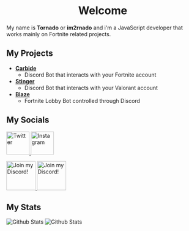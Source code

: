<div align="center">

# Welcome

</div>

My name is **Tornado** or **im2rnado** and i'm a JavaScript developer that works mainly on Fortnite related projects.

## My Projects
* **[Carbide](https://github.com/im2rnado/Carbide-Help)**
  * Discord Bot that interacts with your Fortnite account
* **[Stinger](https://github.com/im2rnado/Stinger-Help)**
  * Discord Bot that interacts with your Valorant account
* **[Blaze](https://github.com/im2rnado/Blaze-Help)**
  * Fortnite Lobby Bot controlled through Discord

## My Socials
<a href="https://twitter.com/im2rnadoo">
        <img src="https://cdn2.iconfinder.com/data/icons/black-white-social-media/32/twitter_online_social_media-512.png" height="60px" draggable="false" alt="Twitter"/>
    </a>
    <a href="https://www.instagram.com/im2rnadoo">
        <img src="https://cdn2.iconfinder.com/data/icons/black-white-social-media/32/instagram_online_social_media_photo-512.png" height="60px" draggable="false" alt="Instagram"/>
    </a>
<p align="left">
    <a target="_blank" href="https://discord.gg/5pKvUpA" title="Join our Discord!">
<img draggable="false" src="https://discordapp.com/api/guilds/739856631038345266/widget.png?style=banner2" height="76px" draggable="false" alt="Join my Discord!">
</a>
<a target="_blank" href="https://discord.gg/hKpcjhK" title="Join our Discord!">
<img draggable="false" src="https://discordapp.com/api/guilds/743594467277406458/widget.png?style=banner2" height="76px" draggable="false" alt="Join my Discord!">
</a>
</p>

## My Stats
<img src="https://github-readme-stats.vercel.app/api?username=im2rnado&show_icons=true&theme=dark" alt="Github Stats"/>
<img src="https://github-readme-stats.vercel.app/api/top-langs/?username=im2rnado&layout=compact" alt="Github Stats"/>

